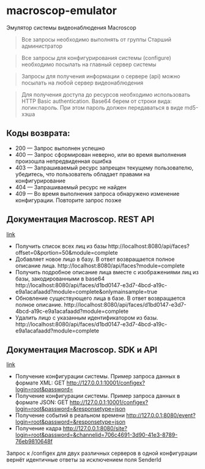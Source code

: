 # macroscop-emulator

Эмулятор системы видеонаблюдения Macroscop

> Все запросы необходимо выполнять от группы Старший администратор

> Все запросы для конфигурирования системы (configure) необходимо посылать на главный сервер системы

> Запросы для получения информации о сервере (api) можно посылать на любой сервер видеонаблюдения

> Для получения доступа до ресурсов необходимо использовать HTTP Basic authentication. Base64 берем от строки вида: логин:пароль. При этом пароль должен передаваться в виде md5-хэша

## Коды возврата:

* 200 — Запрос выполнен успешно
* 400 — Запрос сформирован неверно, или во время выполнения произошла непредвиденная ошибка
* 403 — Запрашиваемый ресурс запрещен текущему пользователю, убедитесь, что пользователь обладает правами на конфигурирование
* 404 — Запрашиваемый ресурс не найден
* 409 — Во время выполнения запроса обнаружено изменение конфигурации. Повторите запрос позже

## Документация Macroscop. REST API

[link](https://macroscop.com/media/5813/download/macroscop-rest-api-ru.pdf?v=1&inline=1)

* Получить список всех лиц из базы
http://localhost:8080/api/faces?offset=0&portion=50&module=complete
* Добавляет новое лицо в базу. В ответ возвращается полное описание лица.
http://localhost:8080/api/faces?module=complete
* Получить подробное описание лица вместе с изображениями лиц из базы, закодированными в base64
http://localhost:8080/api/faces/d1bd0147-e3d7-4bcd-a19c-e9a1acafaadd?module=complete&onlymainsample=true
* Обновление существующего лица в базе. В ответ возвращается полное описание.
http://localhost:8080/api/faces/d1bd0147-e3d7-4bcd-a19c-e9a1acafaadd?module=complete
* Удалить лицо с указанным идентификатором из базы.
http://localhost:8080/api/faces/d1bd0147-e3d7-4bcd-a19c-e9a1acafaadd?module=complete

## Документация Macroscop. SDK и API

[link](https://macroscop.com/media/5543/download/macroscop-sdk-api-ru.pdf?v=15&inline=1)

* Получение конфигурации системы. Пример запроса данных в формате XML:
GET http://127.0.0.1:10001/configex?login=root&password=
* Получение конфигурации системы. Пример запроса данных в формате JSON:
GET http://127.0.0.1:10001/configex?login=root&password=&responsetype=json
* Получение событий в реальном времени
http://127.0.0.1:8080/event?login=root&password=&responsetype=json
* Получение кадра
http://127.0.0.1:8080/site?login=root&password=&channelid=706c4691-3d90-41e3-8789-76eb9810648f

Запрос к /configex для двух различных серверов в одной конфигурации вернёт идентичные ответы за исключением поля SenderId

